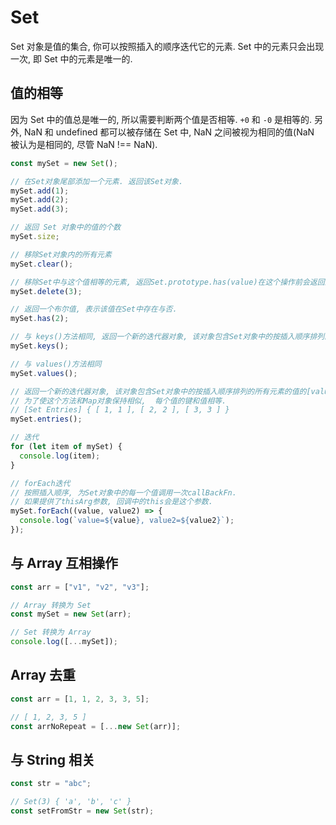 # Set

Set 对象是值的集合, 你可以按照插入的顺序迭代它的元素. Set 中的元素只会出现一次, 即 Set 中的元素是唯一的.

## 值的相等

因为 Set 中的值总是唯一的, 所以需要判断两个值是否相等. `+0` 和 `-0` 是相等的. 另外, NaN 和 undefined 都可以被存储在 Set 中, NaN 之间被视为相同的值(NaN 被认为是相同的, 尽管 NaN !== NaN).

```javascript
const mySet = new Set();

// 在Set对象尾部添加一个元素. 返回该Set对象.
mySet.add(1);
mySet.add(2);
mySet.add(3);

// 返回 Set 对象中的值的个数
mySet.size;

// 移除Set对象内的所有元素
mySet.clear();

// 移除Set中与这个值相等的元素, 返回Set.prototype.has(value)在这个操作前会返回的值
mySet.delete(3);

// 返回一个布尔值, 表示该值在Set中存在与否.
mySet.has(2);

// 与 keys()方法相同, 返回一个新的迭代器对象, 该对象包含Set对象中的按插入顺序排列的所有元素的值.
mySet.keys();

// 与 values()方法相同
mySet.values();

// 返回一个新的迭代器对象, 该对象包含Set对象中的按插入顺序排列的所有元素的值的[value, value]数组.
// 为了使这个方法和Map对象保持相似,  每个值的键和值相等.
// [Set Entries] { [ 1, 1 ], [ 2, 2 ], [ 3, 3 ] }
mySet.entries();

// 迭代
for (let item of mySet) {
  console.log(item);
}

// forEach迭代
// 按照插入顺序, 为Set对象中的每一个值调用一次callBackFn.
// 如果提供了thisArg参数, 回调中的this会是这个参数.
mySet.forEach((value, value2) => {
  console.log(`value=${value}, value2=${value2}`);
});
```

## 与 Array 互相操作

```javascript
const arr = ["v1", "v2", "v3"];

// Array 转换为 Set
const mySet = new Set(arr);

// Set 转换为 Array
console.log([...mySet]);
```

## Array 去重

```javascript
const arr = [1, 1, 2, 3, 3, 5];

// [ 1, 2, 3, 5 ]
const arrNoRepeat = [...new Set(arr)];
```

## 与 String 相关

```javascript
const str = "abc";

// Set(3) { 'a', 'b', 'c' }
const setFromStr = new Set(str);
```
